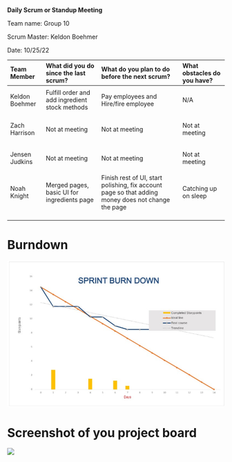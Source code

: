 ﻿**Daily Scrum or Standup Meeting**

Team name: Group 10

Scrum Master: Keldon Boehmer

Date: 10/25/22

| **Team Member**                                          | **What did you do since the last scrum?**      | **What do you plan to do before the next scrum?**                                                  | **What obstacles do you have?** |
|:-------------------------------------------------------- |:---------------------------------------------- |:-------------------------------------------------------------------------------------------------- |:------------------------------- |
| <p></p><p></p><p>Keldon Boehmer</p><p></p><p></p><p></p> | Fulfill order and add ingredient stock methods | Pay employees and Hire/fire employee                                                               | N/A                             |
| <p></p><p></p><p></p><p>Zach Harrison</p><p></p><p></p>  | Not at meeting                                 | Not at meeting                                                                                     | Not at meeting                  |
| <p></p><p></p><p>Jensen Judkins</p><p></p><p></p><p></p> | Not at meeting                                 | Not at meeting                                                                                     | Not at meeting                  |
| <p></p><p></p><p>Noah Knight</p><p></p><p></p><p></p>    | Merged pages, basic UI for ingredients page    | Finish rest of UI, start polishing, fix account page so that adding money does not change the page | Catching up on sleep            |
| <p></p><p></p><p></p><p></p><p></p><p></p>               |                                                |                                                                                                    |                                 |

# Burndown

![](burndown_10-25-22.jpg)

# Screenshot of you project board

![](Aspose.Words.58b0c6b2-c3e9-4cb7-8a9a-56ad70574cf0.001.png)
